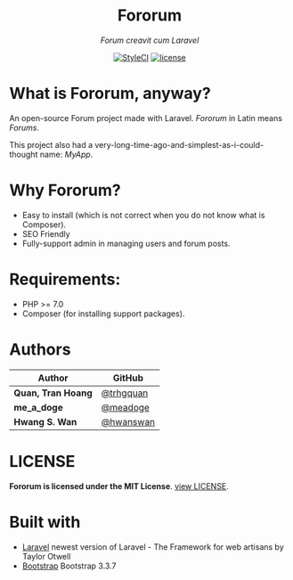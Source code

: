 <h1 align="center">Fororum</h1>
<p align="center">
  <i>Forum creavit cum Laravel</i>
</p>
<p align="center">
  <a href="https://github.styleci.io/repos/134251696"><img src="https://github.styleci.io/repos/134251696/shield?style=square" alt="StyleCI"></a>
  <a href="https://github.com/trhgquan/Fororum/blob/master/LICENSE"><img src="https://img.shields.io/badge/License-MIT-yellow.svg" alt="license"></a>
</p>

# What is Fororum, anyway?
An open-source Forum project made with Laravel. _Fororum_ in Latin means _Forums_.

This project also had a very-long-time-ago-and-simplest-as-i-could-thought name: _MyApp_.

# Why Fororum?
- Easy to install (which is not correct when you do not know what is Composer).
- SEO Friendly
- Fully-support admin in managing users and forum posts.

# Requirements:
- PHP >= 7.0
- Composer (for installing support packages).

# Authors
|Author              |GitHub                                   |
|--------------------|-----------------------------------------|
|**Quan, Tran Hoang**|[@trhgquan](https://github.com/trhgquan) |
|**me_a_doge**       |[@meadoge](https://github.com/meadoge)   |
|**Hwang S. Wan**    |[@hwanswan](https://github.com/hwangswan)|

# LICENSE
__Fororum is licensed under the MIT License__. [view LICENSE](https://github.com/trhgquan/Fororum/blob/master/LICENSE).

# Built with
* [Laravel](https://laravel.com) newest version of Laravel - The Framework for web artisans by Taylor Otwell
* [Bootstrap](https://getbootstrap.com) Bootstrap 3.3.7
